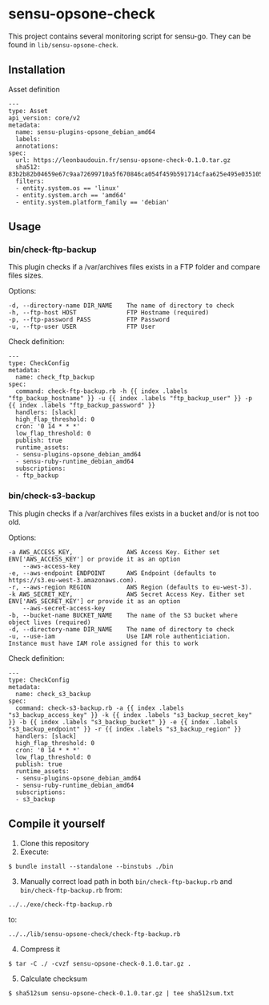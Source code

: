 # sensu-opsone-check

This project contains several monitoring script for sensu-go. They can be found in `lib/sensu-opsone-check`.

## Installation

Asset definition
```
---
type: Asset
api_version: core/v2
metadata:
  name: sensu-plugins-opsone_debian_amd64
  labels: 
  annotations:
spec:
  url: https://leonbaudouin.fr/sensu-opsone-check-0.1.0.tar.gz
  sha512: 83b2b82b04659e67c9aa72699710a5f670846ca054f459b591714cfaa625e495e035105a123440592c4190223c646939c6560f9f9a24ef02129e6260284b4526
  filters:
  - entity.system.os == 'linux'
  - entity.system.arch == 'amd64'
  - entity.system.platform_family == 'debian'
```


## Usage

### bin/check-ftp-backup

This plugin checks if a /var/archives files exists in a FTP folder and compare files sizes.

Options:

```
-d, --directory-name DIR_NAME    The name of directory to check
-h, --ftp-host HOST              FTP Hostname (required)
-p, --ftp-password PASS          FTP Password
-u, --ftp-user USER              FTP User
```

Check definition:

```
---
type: CheckConfig
metadata:
  name: check_ftp_backup
spec:
  command: check-ftp-backup.rb -h {{ index .labels "ftp_backup_hostname" }} -u {{ index .labels "ftp_backup_user" }} -p {{ index .labels "ftp_backup_password" }}
  handlers: [slack]
  high_flap_threshold: 0
  cron: '0 14 * * *'
  low_flap_threshold: 0
  publish: true
  runtime_assets:
  - sensu-plugins-opsone_debian_amd64
  - sensu-ruby-runtime_debian_amd64
  subscriptions:
  - ftp_backup
```

### bin/check-s3-backup

This plugin checks if a /var/archives files exists in a bucket and/or is not too old.

Options:

```
-a AWS_ACCESS_KEY,               AWS Access Key. Either set ENV['AWS_ACCESS_KEY'] or provide it as an option
    --aws-access-key
-e, --aws-endpoint ENDPOINT      AWS Endpoint (defaults to https://s3.eu-west-3.amazonaws.com).
-r, --aws-region REGION          AWS Region (defaults to eu-west-3).
-k AWS_SECRET_KEY,               AWS Secret Access Key. Either set ENV['AWS_SECRET_KEY'] or provide it as an option
    --aws-secret-access-key
-b, --bucket-name BUCKET_NAME    The name of the S3 bucket where object lives (required)
-d, --directory-name DIR_NAME    The name of directory to check
-u, --use-iam                    Use IAM role authenticiation. Instance must have IAM role assigned for this to work
```

Check definition:

```
---
type: CheckConfig
metadata:
  name: check_s3_backup
spec:
  command: check-s3-backup.rb -a {{ index .labels "s3_backup_access_key" }} -k {{ index .labels "s3_backup_secret_key" }} -b {{ index .labels "s3_backup_bucket" }} -e {{ index .labels "s3_backup_endpoint" }} -r {{ index .labels "s3_backup_region" }}
  handlers: [slack]
  high_flap_threshold: 0
  cron: '0 14 * * *'
  low_flap_threshold: 0
  publish: true
  runtime_assets:
  - sensu-plugins-opsone_debian_amd64
  - sensu-ruby-runtime_debian_amd64
  subscriptions:
  - s3_backup
```

## Compile it yourself

1. Clone this repository
2. Execute:

```
$ bundle install --standalone --binstubs ./bin
```

3. Manually correct load path in both `bin/check-ftp-backup.rb` and `bin/check-ftp-backup.rb` from:

```
../../exe/check-ftp-backup.rb
```
to:

```
../../lib/sensu-opsone-check/check-ftp-backup.rb
```

4. Compress it

```
$ tar -C ./ -cvzf sensu-opsone-check-0.1.0.tar.gz .
```

5. Calculate checksum

```
$ sha512sum sensu-opsone-check-0.1.0.tar.gz | tee sha512sum.txt
```